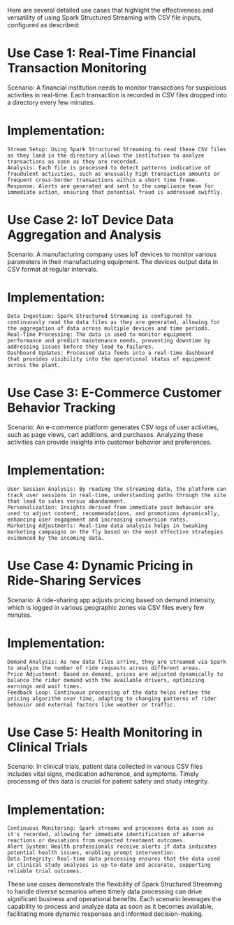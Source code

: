 Here are several detailed use cases that highlight the effectiveness and versatility of using Spark Structured Streaming with CSV file inputs, configured as described:


# Use Case 1: Real-Time Financial Transaction Monitoring

Scenario: A financial institution needs to monitor transactions for suspicious activities in real-time. Each transaction is recorded in CSV files dropped into a directory every few minutes.

# Implementation:

    Stream Setup: Using Spark Structured Streaming to read these CSV files as they land in the directory allows the institution to analyze transactions as soon as they are recorded.
    Analysis: Each file is processed to detect patterns indicative of fraudulent activities, such as unusually high transaction amounts or frequent cross-border transactions within a short time frame.
    Response: Alerts are generated and sent to the compliance team for immediate action, ensuring that potential fraud is addressed swiftly.

# Use Case 2: IoT Device Data Aggregation and Analysis

Scenario: A manufacturing company uses IoT devices to monitor various parameters in their manufacturing equipment. The devices output data in CSV format at regular intervals.

# Implementation:

    Data Ingestion: Spark Structured Streaming is configured to continuously read the data files as they are generated, allowing for the aggregation of data across multiple devices and time periods.
    Real-Time Processing: The data is used to monitor equipment performance and predict maintenance needs, preventing downtime by addressing issues before they lead to failures.
    Dashboard Updates: Processed data feeds into a real-time dashboard that provides visibility into the operational status of equipment across the plant.

# Use Case 3: E-Commerce Customer Behavior Tracking

Scenario: An e-commerce platform generates CSV logs of user activities, such as page views, cart additions, and purchases. Analyzing these activities can provide insights into customer behavior and preferences.

# Implementation:

    User Session Analysis: By reading the streaming data, the platform can track user sessions in real-time, understanding paths through the site that lead to sales versus abandonment.
    Personalization: Insights derived from immediate past behavior are used to adjust content, recommendations, and promotions dynamically, enhancing user engagement and increasing conversion rates.
    Marketing Adjustments: Real-time data analysis helps in tweaking marketing campaigns on the fly based on the most effective strategies evidenced by the incoming data.

# Use Case 4: Dynamic Pricing in Ride-Sharing Services

Scenario: A ride-sharing app adjusts pricing based on demand intensity, which is logged in various geographic zones via CSV files every few minutes.

# Implementation:

    Demand Analysis: As new data files arrive, they are streamed via Spark to analyze the number of ride requests across different areas.
    Price Adjustment: Based on demand, prices are adjusted dynamically to balance the rider demand with the available drivers, optimizing earnings and wait times.
    Feedback Loop: Continuous processing of the data helps refine the pricing algorithm over time, adapting to changing patterns of rider behavior and external factors like weather or traffic.

# Use Case 5: Health Monitoring in Clinical Trials

Scenario: In clinical trials, patient data collected in various CSV files includes vital signs, medication adherence, and symptoms. Timely processing of this data is crucial for patient safety and study integrity.

# Implementation:

    Continuous Monitoring: Spark streams and processes data as soon as it's recorded, allowing for immediate identification of adverse reactions or deviations from expected treatment outcomes.
    Alert System: Health professionals receive alerts if data indicates potential health issues, enabling prompt intervention.
    Data Integrity: Real-time data processing ensures that the data used in clinical study analyses is up-to-date and accurate, supporting reliable trial outcomes.

These use cases demonstrate the flexibility of Spark Structured Streaming to handle diverse scenarios where timely data processing can drive significant business and operational benefits. Each scenario leverages the capability to process and analyze data as soon as it becomes available, facilitating more dynamic responses and informed decision-making.